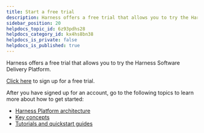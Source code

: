 ```yaml
---
title: Start a free trial
description: Harness offers a free trial that allows you to try the Harness Software Delivery Platform. Click here to sign up for a free trial. After you have signed up for an account, go to the following topics…
sidebar_position: 20
helpdocs_topic_id: 6z93pdhs28
helpdocs_category_id: kx4hs8bn38
helpdocs_is_private: false
helpdocs_is_published: true
---
```


Harness offers a free trial that allows you to try the Harness Software Delivery Platform.

[Click here](https://app.harness.io/auth/#/signup?utm_source=Website&utm_medium=harness-docs&utm_campaign=harness-docs-free-account-cta-main-navigation&utm_content=free-account) to sign up for a free trial. 

After you have signed up for an account, go to the following topics to learn more about how to get started:

* [Harness Platform architecture](harness-platform-architecture.md)
* [Key concepts](learn-harness-key-concepts.md)
* [Tutorials and quickstart guides](quickstarts.md)


